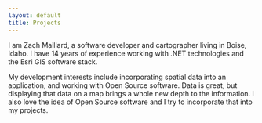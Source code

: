 ```yaml
---
layout: default
title: Projects
---
```


I am Zach Maillard, a software developer and cartographer living in Boise, Idaho.  I have 14 years of experience working with .NET technologies and the Esri GIS software stack.

My development interests include incorporating spatial data into an application, and working with Open Source software.  Data is great, but displaying that data on a map brings a whole new depth to the information.  I also love the idea of Open Source software and I try to incorporate that into my projects.